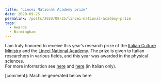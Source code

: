 ```yaml
---
title: 'Lincei National Academy prize'
date: 2020-09-25
permalink: /posts/2020/09/25/lincei-national-academy-prize
tags:
  - Awards
  - Birmingham
---
```


I am truly honored to receive this year’s research prize of the [Italian Culture Ministry](<https://en.wikipedia.org/wiki/Ministry_of_Cultural_Heritage_and_Activities_\(Italy\)>) and the [Lincei National Academy](<https://en.wikipedia.org/wiki/Accademia_dei_Lincei>). The prize is given to Italian researchers in various fields, and this year was awarded in the physical sciences.   
For more information see [here](<https://www.lincei.it/it/content/premio-del-ministro-dei-beni-e-delle-attivit%C3%A0>) and [here](<https://www.lincei.it/it/premio-ministro>) (in Italian only).

[comment]: Machine generated below here
